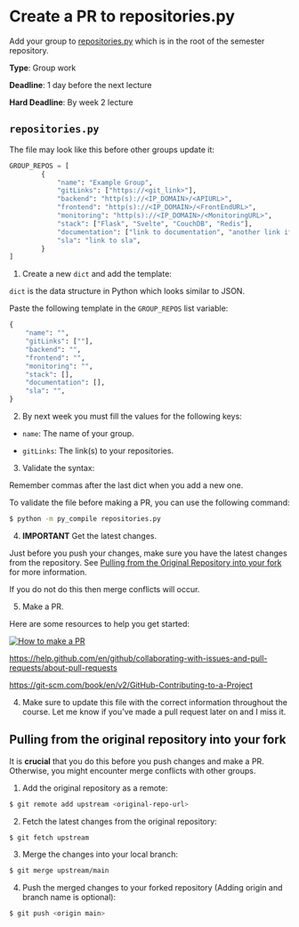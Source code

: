 # Create a PR to repositories.py

Add your group to [repositories.py](/repositories.py) which is in the root of the semester repository. 

**Type**: Group work

**Deadline**: 1 day before the next lecture

**Hard Deadline**: By week 2 lecture


## `repositories.py`

The file may look like this before other groups update it:

```python
GROUP_REPOS = [
        {
            "name": "Example Group",
            "gitLinks": ["https://<git_link>"],
            "backend": "http(s)://<IP_DOMAIN>/<APIURL>",
            "frontend": "http(s)://<IP_DOMAIN>/<FrontEndURL>",
            "monitoring": "http(s)://<IP_DOMAIN>/<MonitoringURL>",
            "stack": ["Flask", "Svelte", "CouchDB", "Redis"],
            "documentation": ["link to documentation", "another link if it applies", "et cetera"],
            "sla": "link to sla",
        }
]
``` 

1. Create a new `dict` and add the template:

`dict` is the data structure in Python which looks similar to JSON. 

Paste the following template in the `GROUP_REPOS` list variable:

```python
{
    "name": "",
    "gitLinks": [""],
    "backend": "",
    "frontend": "",
    "monitoring": "",
    "stack": [],
    "documentation": [],
    "sla": "",
}
```

2. By next week you must fill the values for the following keys: 

- `name`: The name of your group.

- `gitLinks`: The link(s) to your repositories.


3. Validate the syntax: 

Remember commas after the last dict when you add a new one.

To validate the file before making a PR, you can use the following command:

```bash
$ python -m py_compile repositories.py
```

4. **IMPORTANT** Get the latest changes. 

Just before you push your changes, make sure you have the latest changes from the repository. See [Pulling from the Original Repository into your fork](#pulling-from-the-original-repository-into-your-fork) for more information.


If you do not do this then merge conflicts will occur. 

5. Make a PR.

Here are some resources to help you get started:

[![How to make a PR](http://img.youtube.com/vi/8lGpZkjnkt4/0.jpg)](https://www.youtube.com/watch?v=8lGpZkjnkt4)

https://help.github.com/en/github/collaborating-with-issues-and-pull-requests/about-pull-requests

https://git-scm.com/book/en/v2/GitHub-Contributing-to-a-Project


4. Make sure to update this file with the correct information throughout the course. Let me know if you've made a pull request later on and I miss it.


## Pulling from the original repository into your fork

It is **crucial** that you do this before you push changes and make a PR. Otherwise, you might encounter merge conflicts with other groups. 

1. Add the original repository as a remote:

```bash
$ git remote add upstream <original-repo-url>
```

2. Fetch the latest changes from the original repository:

```bash
$ git fetch upstream
```

3. Merge the changes into your local branch:

```bash
$ git merge upstream/main
```

4. Push the merged changes to your forked repository (Adding origin and branch name is optional):

```bash
$ git push <origin main>
```

